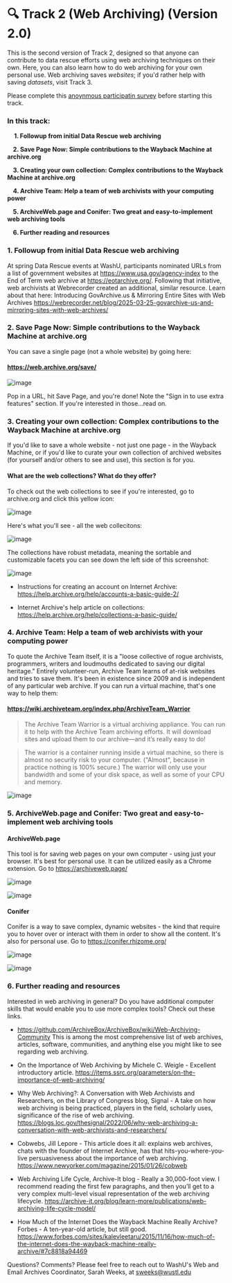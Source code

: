 # 🔍 Track 2 (Web Archiving) (Version 2.0)

This is the second version of Track 2, designed so that anyone can contribute to data rescue efforts using web archiving techniques on their own. Here, you can also learn how to do web archiving for your own personal use. Web archiving saves <i>websites</i>; if you'd rather help with saving <i>datasets</i>, visit Track 3. 

Please complete this [anoynmous participatin survey](https://wustl.az1.qualtrics.com/jfe/form/SV_2reEOCtWu6Niowm) before starting this track.

### In this track:

&nbsp;&nbsp;&nbsp;&nbsp;<b>1. Followup from initial Data Rescue web archiving <p>
&nbsp;&nbsp;&nbsp;&nbsp;2. Save Page Now: Simple contributions to the Wayback Machine at archive.org <p>
&nbsp;&nbsp;&nbsp;&nbsp;3. Creating your own collection: Complex contributions to the Wayback Machine at archive.org <p>
&nbsp;&nbsp;&nbsp;&nbsp;4. Archive Team: Help a team of web archivists with your computing power<p>
&nbsp;&nbsp;&nbsp;&nbsp;5. ArchiveWeb.page and Conifer: Two great and easy-to-implement web archiving tools<p>
&nbsp;&nbsp;&nbsp;&nbsp;6. Further reading and resources</b>

### 1. Followup from initial Data Rescue web archiving
At spring Data Rescue events at WashU, participants nominated URLs from a list of government websites at https://www.usa.gov/agency-index to the End of Term web archive at https://eotarchive.org/. Following that initiative, web archivists at Webrecorder created an additional, similar resource. Learn about that here: 
Introducing GovArchive.us & Mirroring Entire Sites with Web Archives 
https://webrecorder.net/blog/2025-03-25-govarchive-us-and-mirroring-sites-with-web-archives/


### 2. Save Page Now: Simple contributions to the Wayback Machine at archive.org
You can save a single page (not a whole website) by going here:

   #### https://web.archive.org/save/

   ![image](https://github.com/user-attachments/assets/55bd7d5e-e19c-4e62-89e8-34e9235eb5c6)

Pop in a URL, hit Save Page, and you're done!
Note the "Sign in to use extra features" section. If you're interested in those...read on.

### 3. Creating your own collection: Complex contributions to the Wayback Machine at archive.org

If you'd like to save a whole website - not just one page - in the Wayback Machine, or if you'd like to curate your own collection of archived websites (for yourself and/or others to see and use), this section is for you. 

#### What are the web collections? What do they offer?

To check out the web collections to see if you're interested, go to archive.org and click this yellow icon: 

![image](https://github.com/user-attachments/assets/2968ad66-3850-44c8-a0fd-df3561b5bb5d)

Here's what you'll see - all the web collecitons: 

![image](https://github.com/user-attachments/assets/b6ceb768-faea-4457-9718-6776260ae628)

The collections have robust metadata, meaning the sortable and customizable facets you can see down the left side of this screenshot: 

![image](https://github.com/user-attachments/assets/0dbdb31f-8604-4f93-8d20-a1ae30480a86)



- Instructions for creating an account on Internet Archive: https://help.archive.org/help/accounts-a-basic-guide-2/

- Internet Archive's help article on collections: https://help.archive.org/help/collections-a-basic-guide/




### 4. Archive Team: Help a team of web archivists with your computing power

To quote the Archive Team itself, it is a "loose collective of rogue archivists, programmers, writers and loudmouths dedicated to saving our digital heritage." Entirely volunteer-run, Archive Team learns of at-risk websites and tries to save them. It's been in existence since 2009 and is independent of any particular web archive. If you can run a virtual machine, that's one way to help them:

#### https://wiki.archiveteam.org/index.php/ArchiveTeam_Warrior

> The Archive Team Warrior is a virtual archiving appliance. You can run it to help with the Archive Team archiving efforts. It will download sites and upload them to our archive—and it’s really easy to do!

> The warrior is a container running inside a virtual machine, so there is almost no security risk to your computer. ("Almost", because in practice nothing is 100% secure.) The warrior will only use your bandwidth and some of your disk space, as well as some of your CPU and memory. 

![image](https://github.com/user-attachments/assets/e5fa6abf-456c-4bf0-8840-ca0bfcc507ee)



### 5. ArchiveWeb.page and Conifer: Two great and easy-to-implement web archiving tools
 
#### ArchiveWeb.page
This tool is for saving web pages on your own computer - using just your browser. It's best for personal use. It can be utilized easily as a Chrome extension. Go to https://archiveweb.page/ 

![image](https://github.com/user-attachments/assets/d3cdc03c-2633-4bab-8d16-addc2db4db47)


![image](https://github.com/user-attachments/assets/c61fdbd4-ab88-4766-a254-577514222dac)

#### Conifer
Conifer is a way to save complex, dynamic websites - the kind that require you to hover over or interact with them in order to show all the content. It's also for personal use. Go to https://conifer.rhizome.org/


![image](https://github.com/user-attachments/assets/6a6f7330-47b2-4b53-829c-0b948304cfe1)

![image](https://github.com/user-attachments/assets/b8c471ff-a086-4b68-9c9c-796af17ca462)



### 6. Further reading and resources

Interested in web archiving in general? Do you have additional computer skills that would enable you to use more complex tools? Check out these links.


- https://github.com/ArchiveBox/ArchiveBox/wiki/Web-Archiving-Community
This is among the most comprehensive list of web archives, articles, software, communities, and anything else you might like to see regarding web archiving.

- On the Importance of Web Archiving by Michele C. Weigle - Excellent introductory article. https://items.ssrc.org/parameters/on-the-importance-of-web-archiving/ 

- Why Web Archiving?: A Conversation with Web Archivists and Researchers, on the Library of Congress blog, Signal - A take on how web archiving is being practiced, players in the field, scholarly uses, significance of the rise of web archiving. https://blogs.loc.gov/thesignal/2022/06/why-web-archiving-a-conversation-with-web-archivists-and-researchers/ 

- Cobwebs, Jill Lepore - This article does it all: explains web archives, chats with the founder of Internet Archive, has that hits-you-where-you-live persuasiveness about the importance of web archiving. https://www.newyorker.com/magazine/2015/01/26/cobweb  

- Web Archiving Life Cycle, Archive-It blog - Really a 30,000-foot view. I recommend reading the first few paragraphs, and then you’ll get to a very complex multi-level visual representation of the web archiving lifecycle. https://archive-it.org/blog/learn-more/publications/web-archiving-life-cycle-model/ 

- How Much of the Internet Does the Wayback Machine Really Archive? Forbes - A ten-year-old article, but still good. https://www.forbes.com/sites/kalevleetaru/2015/11/16/how-much-of-the-internet-does-the-wayback-machine-really-archive/#7c8818a94469 


Questions? Comments? Please feel free to reach out to WashU's Web and Email Archives Coordinator, Sarah Weeks, at sweeks@wustl.edu

